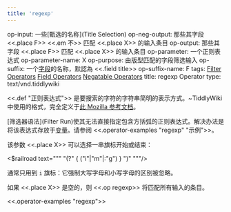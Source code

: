 ```yaml
---
title: 'regexp'
---
```


op-input: 一些[甄选的名称](Title Selection)
op-neg-output: 那些其字段 <<.place F>> <<.em 不>> 匹配 <<.place X>> 的输入条目
op-output: 那些其字段 <<.place F>> 匹配 <<.place X>> 的输入条目
op-parameter: 一个正则表达式
op-parameter-name: X
op-purpose: 由版型匹配的字段筛选输入
op-suffix: 一个[字段](TiddlerFields)的名称，默認為 <<.field title>>
op-suffix-name: F
tags: [Filter Operators](#Filter%20Operators) [Field Operators](#Field%20Operators) [Negatable Operators](#Negatable%20Operators)
title: regexp Operator
type: text/vnd.tiddlywiki

<<.def "正则表达式">> 是要搜索的字符的字符串简明的表示方式。~TiddlyWiki 中使用的格式，完全定义于[此 Mozilla 参考文档](https://developer.mozilla.org/en-US/docs/Web/JavaScript/Guide/Regular_Expressions)。

[筛选器语法](Filter Run)使其无法直接指定包含方括弧的正则表达式。解决办法是将该表达式存放于[变量](Variables)。请参阅 <<.operator-examples "regexp" "示例">>。

该参数 <<.place X>> 可以选择一串旗标开始或结束：

<$railroad text=""" "(?" { ("i"|"m"|:"g") } ")" """/>

通常只用到 `i` 旗标：它强制大写字母和小写字母的区别被忽略。

如果 <<.place X>> 是空的，则 <<.op regexp>> 将匹配所有输入的条目。

<<.operator-examples "regexp">>
